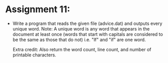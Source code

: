 # Assignment 11:
- Write a program that reads the given file (advice.dat) and outputs every unique word.
  Note: A unique word is any word that appears in the document at least once (words that start with capitals are considered to be the same as those that do not)
        i.e. "If" and "if" are one word.  

  Extra credit: Also return the word count, line count, and number of printable characters.